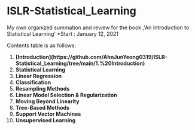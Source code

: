 # ISLR-Statistical_Learning
My own organized summation and review for the book ,'An Introduction to Statistical Learning'
*Start : January 12, 2021

Contents table is as follows:

<ol>
  <li> <strong> [Introduction](https://github.com/AhnJunYeong0319/ISLR-Statistical_Learning/tree/main/1.%20Introduction) </strong> </li>
  <li> <strong> Statistical Learning </strong> </li>
  <li> <strong> Linear Regression </strong> </li>
  <li> <strong> Classification </strong> </li>
  <li> <strong> Resampling Methods </strong> </li>
  <li> <strong> Linear Model Selection & Regularization </strong> </li>
  <li> <strong> Moving Beyond Linearity </strong> </li>
  <li> <strong> Tree-Based Methods </strong> </li>
  <li> <strong> Support Vector Machines </strong> </li>
  <li> <strong> Unsupervised Learning </strong> </li>
</ol>
  
